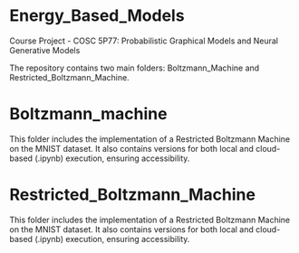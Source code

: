 # Energy_Based_Models
Course Project - COSC 5P77: Probabilistic Graphical Models and Neural Generative Models

The repository contains two main folders: Boltzmann_Machine and Restricted_Boltzmann_Machine.

# Boltzmann_machine
This folder includes the implementation of a Restricted Boltzmann Machine on the MNIST dataset. It also contains versions for both local and cloud-based (.ipynb) execution, ensuring accessibility.

# Restricted_Boltzmann_Machine
This folder includes the implementation of a Restricted Boltzmann Machine on the MNIST dataset. It also contains versions for both local and cloud-based (.ipynb) execution, ensuring accessibility.
